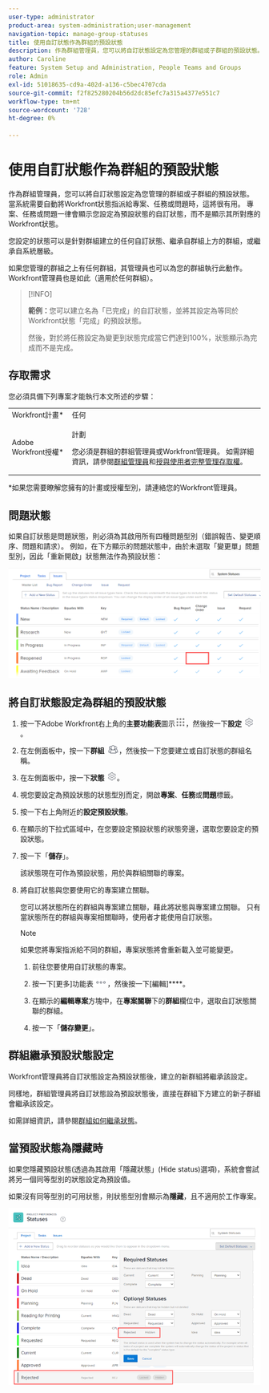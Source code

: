 ```yaml
---
user-type: administrator
product-area: system-administration;user-management
navigation-topic: manage-group-statuses
title: 使用自訂狀態作為群組的預設狀態
description: 作為群組管理員，您可以將自訂狀態設定為您管理的群組或子群組的預設狀態。 當系統需要自動將Workfront狀態指派給專案、任務或問題時，這將很有用。 專案、任務或問題一律會顯示您設定為預設狀態的自訂狀態，而不是顯示其所對應的Workfront狀態。
author: Caroline
feature: System Setup and Administration, People Teams and Groups
role: Admin
exl-id: 51018635-cd9a-402d-a136-c5bec4707cda
source-git-commit: f2f825280204b56d2dc85efc7a315a4377e551c7
workflow-type: tm+mt
source-wordcount: '728'
ht-degree: 0%

---
```


# 使用自訂狀態作為群組的預設狀態

作為群組管理員，您可以將自訂狀態設定為您管理的群組或子群組的預設狀態。 當系統需要自動將Workfront狀態指派給專案、任務或問題時，這將很有用。 專案、任務或問題一律會顯示您設定為預設狀態的自訂狀態，而不是顯示其所對應的Workfront狀態。

您設定的狀態可以是針對群組建立的任何自訂狀態、繼承自群組上方的群組，或繼承自系統層級。

如果您管理的群組之上有任何群組，其管理員也可以為您的群組執行此動作。 Workfront管理員也是如此（適用於任何群組）。

>[!INFO]
>
>**範例：**&#x200B;您可以建立名為「已完成」的自訂狀態，並將其設定為等同於Workfront狀態「完成」的預設狀態。
>
>然後，對於將任務設定為變更到狀態完成當它們達到100%，狀態顯示為完成而不是完成。

## 存取需求

您必須具備下列專案才能執行本文所述的步驟：

<table style="table-layout:auto"> 
 <col> 
 <col> 
 <tbody> 
  <tr> 
   <td role="rowheader">Workfront計畫*</td> 
   <td>任何</td> 
  </tr> 
  <tr> 
   <td role="rowheader">Adobe Workfront授權*</td> 
   <td> <p>計劃 </p> <p>您必須是群組的群組管理員或Workfront管理員。 如需詳細資訊，請參閱<a href="../../../administration-and-setup/manage-groups/group-roles/group-administrators.md" class="MCXref xref">群組管理員</a>和<a href="../../../administration-and-setup/add-users/configure-and-grant-access/grant-a-user-full-administrative-access.md" class="MCXref xref">授與使用者完整管理存取權</a>。</p> </td> 
  </tr> 
 </tbody> 
</table>

&#42;如果您需要瞭解您擁有的計畫或授權型別，請連絡您的Workfront管理員。

## 問題狀態

如果自訂狀態是問題狀態，則必須為其啟用所有四種問題型別（錯誤報告、變更順序、問題和請求）。 例如，在下方顯示的問題狀態中，由於未選取「變更單」問題型別，因此「重新開啟」狀態無法作為預設狀態：

![](assets/all-4-issue-types-enabled.png)

## 將自訂狀態設定為群組的預設狀態

1. 按一下Adobe Workfront右上角的&#x200B;**主要功能表**&#x200B;圖示![](assets/main-menu-icon.png)，然後按一下&#x200B;**設定** ![](assets/gear-icon-settings.png)。
1. 在左側面板中，按一下&#x200B;**群組** ![](assets/groups-icon.png)，然後按一下您要建立或自訂狀態的群組名稱。
1. 在左側面板中，按一下&#x200B;**狀態** ![](assets/gear-icon-settings.png)。
1. 視您要設定為預設狀態的狀態型別而定，開啟&#x200B;**專案**、**任務**&#x200B;或&#x200B;**問題**&#x200B;標籤。
1. 按一下右上角附近的&#x200B;**設定預設狀態**。
1. 在顯示的下拉式區域中，在您要設定預設狀態的狀態旁邊，選取您要設定的預設狀態。
1. 按一下「**儲存**」。

   該狀態現在可作為預設狀態，用於與群組關聯的專案。

1. 將自訂狀態與您要使用它的專案建立關聯。

   您可以將狀態所在的群組與專案建立關聯，藉此將狀態與專案建立關聯。 只有當狀態所在的群組與專案相關聯時，使用者才能使用自訂狀態。

   >[!NOTE]
   >
   >如果您將專案指派給不同的群組，專案狀態將會重新載入並可能變更。

   1. 前往您要使用自訂狀態的專案。
   1. 按一下[更多]功能表![](assets/more-icon.png)，然後按一下[編輯]****。
   1. 在顯示的&#x200B;**編輯專案**&#x200B;方塊中，在&#x200B;**專案關聯**&#x200B;下的&#x200B;**群組**&#x200B;欄位中，選取自訂狀態關聯的群組。

   1. 按一下「**儲存變更**」。

## 群組繼承預設狀態設定

Workfront管理員將自訂狀態設定為預設狀態後，建立的新群組將繼承該設定。

同樣地，群組管理員將自訂狀態設為預設狀態後，直接在群組下方建立的新子群組會繼承該設定。

如需詳細資訊，請參閱[群組如何繼承狀態](../../../administration-and-setup/manage-groups/manage-group-statuses/how-groups-inherit-statuses.md)。

## 當預設狀態為隱藏時

如果您隱藏預設狀態(透過為其啟用「隱藏狀態」(Hide status)選項)，系統會嘗試將另一個同等型別的狀態設定為預設值。

如果沒有同等型別的可用狀態，則狀態型別會顯示為&#x200B;**隱藏**，且不適用於工作專案。

![](assets/when-hide-default-status-no-equivalent.png)
